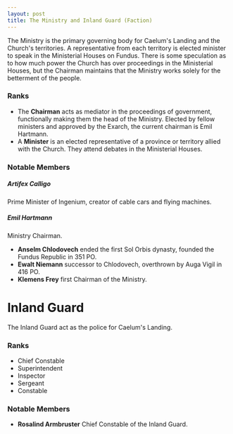 ```yaml
---
layout: post
title: The Ministry and Inland Guard (Faction)
---
```


The Ministry is the primary governing body for Caelum's Landing and the Church's territories. A representative from each territory is elected minister to speak in the Ministerial Houses on Fundus. There is some speculation as to how much power the Church has over proceedings in the Ministerial Houses, but the Chairman maintains that the Ministry works solely for the betterment of the people.

### Ranks

- The **Chairman** acts as mediator in the proceedings of government, functionally making them the head of the Ministry. Elected by fellow ministers and approved by the Exarch, the current chairman is Emil Hartmann.
- A **Minister** is an elected representative of a province or territory allied with the Church. They attend debates in the Ministerial Houses.

### Notable Members

##### **Artifex Calligo**

Prime Minister of Ingenium, creator of cable cars and flying machines.

##### **Emil Hartmann**

Ministry Chairman.

- **Anselm Chlodovech** ended the first Sol Orbis dynasty, founded the Fundus Republic in 351 PO.
- **Ewalt Niemann** successor to Chlodovech, overthrown by Auga Vigil in 416 PO.
- **Klemens Frey** first Chairman of the Ministry.

# Inland Guard

The Inland Guard act as the police for Caelum's Landing.

### Ranks

- Chief Constable
- Superintendent
- Inspector
- Sergeant
- Constable

### Notable Members

- **Rosalind Armbruster** Chief Constable of the Inland Guard.

